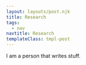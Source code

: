 ```yaml
---
layout: layouts/post.njk
title: Research
tags:
  - nav
navtitle: Research
templateClass: tmpl-post
---
```


I am a person that writes stuff.
